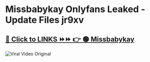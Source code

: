 
 # Missbabykay Onlyfans Leaked - Update Files jr9xv

## <h2><a href="https://clipsfans.com/Missbabykay&ref=git">🔗 Click to LINKS ⏩⏩ 👉 🟢 Missbabykay </a></h2>

<a href="https://clipsfans.com/Missbabykay&ref=git" rel="nofollow" data-target="animated-image.originalLink"><img src="https://i.ibb.co.com/xMMVF88/686577567.gif" alt="Viral Video Original" style="max-width: 100%; display: inline-block;" data-target="animated-image.originalImage"></a>

